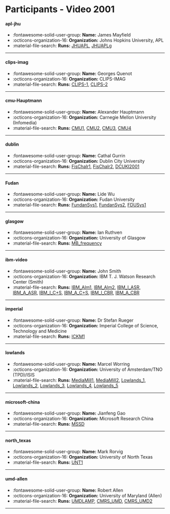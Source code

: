 # Participants - Video 2001 

#### apl-jhu
 - :fontawesome-solid-user-group: **Name:** James Mayfield
 - :octicons-organization-16: **Organization:** Johns Hopkins University, APL
 - :material-file-search: **Runs:** [JHUAPL](./runs.md#jhuapl), [JHUAPLg](./runs.md#jhuaplg)

---
#### clips-imag
 - :fontawesome-solid-user-group: **Name:** Georges Quenot
 - :octicons-organization-16: **Organization:** CLIPS-IMAG
 - :material-file-search: **Runs:** [CLIPS-1](./runs.md#clips-1), [CLIPS-2](./runs.md#clips-2)

---
#### cmu-Hauptmann
 - :fontawesome-solid-user-group: **Name:** Alexander Hauptmann
 - :octicons-organization-16: **Organization:** Carnegie Mellon University (Infomedia)
 - :material-file-search: **Runs:** [CMU1](./runs.md#cmu1), [CMU2](./runs.md#cmu2), [CMU3](./runs.md#cmu3), [CMU4](./runs.md#cmu4)

---
#### dublin
 - :fontawesome-solid-user-group: **Name:** Cathal Gurrin
 - :octicons-organization-16: **Organization:** Dublin City University
 - :material-file-search: **Runs:** [FisChalr1](./runs.md#fischalr1), [FisChalr2](./runs.md#fischalr2), [DCUKI2001](./runs.md#dcuki2001)

---
#### Fudan
 - :fontawesome-solid-user-group: **Name:** Lide Wu
 - :octicons-organization-16: **Organization:** Fudan University
 - :material-file-search: **Runs:** [FundanSys1](./runs.md#fundansys1), [FundanSys2](./runs.md#fundansys2), [FDUSys1](./runs.md#fdusys1)

---
#### glasgow
 - :fontawesome-solid-user-group: **Name:** Ian Ruthven
 - :octicons-organization-16: **Organization:** University of Glasgow
 - :material-file-search: **Runs:** [MB_frequency](./runs.md#mb_frequency)

---
#### ibm-video
 - :fontawesome-solid-user-group: **Name:** John Smith
 - :octicons-organization-16: **Organization:** IBM T. J. Watson Research Center (Smith)
 - :material-file-search: **Runs:** [IBM_Alm1](./runs.md#ibm_alm1), [IBM_Alm2](./runs.md#ibm_alm2), [IBM_I_ASR](./runs.md#ibm_i_asr), [IBM_A_ASR](./runs.md#ibm_a_asr), [IBM_I_C+S](./runs.md#ibm_i_c+s), [IBM_A_C+S](./runs.md#ibm_a_c+s), [IBM_I_CBR](./runs.md#ibm_i_cbr), [IBM_A_CBR](./runs.md#ibm_a_cbr)

---
#### imperial
 - :fontawesome-solid-user-group: **Name:** Dr Stefan Rueger
 - :octicons-organization-16: **Organization:** Imperial College of Science, Technology and Medicine 
 - :material-file-search: **Runs:** [ICKM1](./runs.md#ickm1)

---
#### lowlands
 - :fontawesome-solid-user-group: **Name:** Marcel Worring
 - :octicons-organization-16: **Organization:** University of Amsterdam/TNO (TPD)/ISIS
 - :material-file-search: **Runs:** [MediaMill1](./runs.md#mediamill1), [MediaMill2](./runs.md#mediamill2), [Lowlands_1](./runs.md#lowlands_1), [Lowlands_2](./runs.md#lowlands_2), [Lowlands_3](./runs.md#lowlands_3), [Lowlands_4](./runs.md#lowlands_4), [Lowlands_5](./runs.md#lowlands_5)

---
#### microsoft-china
 - :fontawesome-solid-user-group: **Name:** Jianfeng Gao
 - :octicons-organization-16: **Organization:** Microsoft Research China
 - :material-file-search: **Runs:** [MSSD](./runs.md#mssd)

---
#### north_texas
 - :fontawesome-solid-user-group: **Name:** Mark Rorvig
 - :octicons-organization-16: **Organization:** University of North Texas
 - :material-file-search: **Runs:** [UNT1](./runs.md#unt1)

---
#### umd-allen
 - :fontawesome-solid-user-group: **Name:** Robert Allen
 - :octicons-organization-16: **Organization:** University of Maryland (Allen)
 - :material-file-search: **Runs:** [UMDLAMP](./runs.md#umdlamp), [CMRS_UMD](./runs.md#cmrs_umd), [CMRS_UMD2](./runs.md#cmrs_umd2)

---
